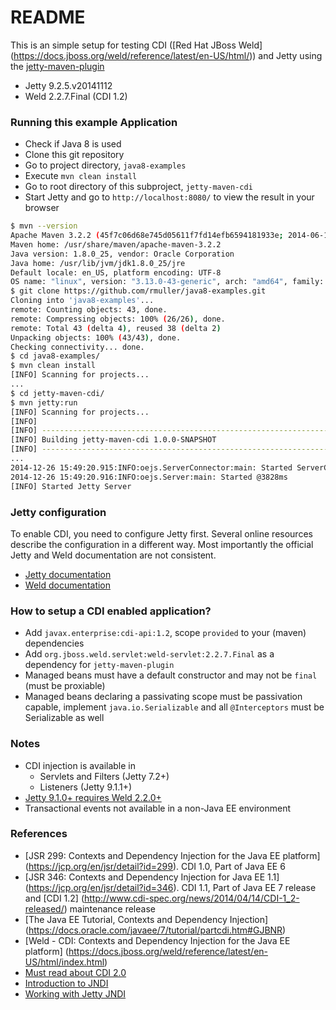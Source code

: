 README
======

This is an simple setup for testing CDI ([Red Hat JBoss Weld]
(https://docs.jboss.org/weld/reference/latest/en-US/html/)) and Jetty using the 
[jetty-maven-plugin](http://www.eclipse.org/jetty/documentation/current/jetty-maven-plugin.html)

+ Jetty 9.2.5.v20141112
+ Weld 2.2.7.Final (CDI 1.2)

### Running this example Application

+ Check if Java 8 is used
+ Clone this git repository
+ Go to project directory, `java8-examples`
+ Execute `mvn clean install`
+ Go to root directory of this subproject, `jetty-maven-cdi`
+ Start Jetty and go to `http://localhost:8080/` to view the result in your browser

````bash
$ mvn --version
Apache Maven 3.2.2 (45f7c06d68e745d05611f7fd14efb6594181933e; 2014-06-17T15:51:42+02:00)
Maven home: /usr/share/maven/apache-maven-3.2.2
Java version: 1.8.0_25, vendor: Oracle Corporation
Java home: /usr/lib/jvm/jdk1.8.0_25/jre
Default locale: en_US, platform encoding: UTF-8
OS name: "linux", version: "3.13.0-43-generic", arch: "amd64", family: "unix"
$ git clone https://github.com/rmuller/java8-examples.git
Cloning into 'java8-examples'...
remote: Counting objects: 43, done.
remote: Compressing objects: 100% (26/26), done.
remote: Total 43 (delta 4), reused 38 (delta 2)
Unpacking objects: 100% (43/43), done.
Checking connectivity... done.
$ cd java8-examples/
$ mvn clean install
[INFO] Scanning for projects...
...
$ cd jetty-maven-cdi/
$ mvn jetty:run
[INFO] Scanning for projects...
[INFO]                                                                         
[INFO] ------------------------------------------------------------------------
[INFO] Building jetty-maven-cdi 1.0.0-SNAPSHOT
[INFO] ------------------------------------------------------------------------
...
2014-12-26 15:49:20.915:INFO:oejs.ServerConnector:main: Started ServerConnector@2a685eba{HTTP/1.1}{0.0.0.0:8080}
2014-12-26 15:49:20.916:INFO:oejs.Server:main: Started @3828ms
[INFO] Started Jetty Server
````

### Jetty configuration

To enable CDI, you need to configure Jetty first. Several online resources describe the 
configuration in a different way. Most importantly the official Jetty and Weld documentation
are not consistent.

+ [Jetty documentation](http://www.eclipse.org/jetty/documentation/current/framework-weld.html)
+ [Weld documentation](https://docs.jboss.org/weld/reference/latest/en-US/html/environments.html)

### How to setup a CDI enabled application?

+ Add `javax.enterprise:cdi-api:1.2`, scope `provided` to your (maven) dependencies
+ Add `org.jboss.weld.servlet:weld-servlet:2.2.7.Final` as a dependency for
`jetty-maven-plugin`
+ Managed beans must have a default constructor and may not be `final` (must be proxiable)
+ Managed beans declaring a passivating scope must be passivation capable, 
implement `java.io.Serializable` and all `@Interceptors` must be Serializable as well

### Notes

+ CDI injection is available in 
    + Servlets and Filters (Jetty 7.2+)
    + Listeners (Jetty 9.1.1+)
+ [Jetty 9.1.0+ requires Weld 2.2.0+](https://issues.jboss.org/browse/WELD-1561)
+ Transactional events not available in a non-Java EE environment 

### References

+ [JSR 299: Contexts and Dependency Injection for the Java EE platform]
(https://jcp.org/en/jsr/detail?id=299). CDI 1.0, Part of Java EE 6
+ [JSR 346: Contexts and Dependency Injection for Java EE 1.1]
(https://jcp.org/en/jsr/detail?id=346). CDI 1.1, Part of Java EE 7 release and [CDI 1.2]
(http://www.cdi-spec.org/news/2014/04/14/CDI-1_2-released/) maintenance release 
+ [The Java EE Tutorial, Contexts and Dependency Injection]
(https://docs.oracle.com/javaee/7/tutorial/partcdi.htm#GJBNR)
+ [Weld - CDI: Contexts and Dependency Injection for the Java EE platform]
(https://docs.jboss.org/weld/reference/latest/en-US/html/index.html)
+ [Must read about CDI 2.0](http://www.next-presso.com/2014/03/forward-cdi-2-0/)
+ [Introduction to JNDI](http://archive.oreilly.com/pub/a/onjava/excerpt/java_servlets_ch12/index.html?page=3)
+ [Working with Jetty JNDI](http://www.eclipse.org/jetty/documentation/current/using-jetty-jndi.html)
